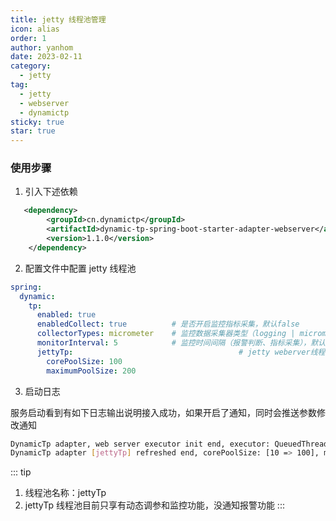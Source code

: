 ```yaml
---
title: jetty 线程池管理
icon: alias
order: 1
author: yanhom
date: 2023-02-11
category:
  - jetty
tag:
  - jetty
  - webserver
  - dynamictp
sticky: true
star: true
---
```


### 使用步骤

1. 引入下述依赖

```xml
   <dependency>
        <groupId>cn.dynamictp</groupId>
        <artifactId>dynamic-tp-spring-boot-starter-adapter-webserver</artifactId>
        <version>1.1.0</version>
    </dependency>
```

2. 配置文件中配置 jetty 线程池

```yaml
spring:
  dynamic:
    tp:
      enabled: true
      enabledCollect: true          # 是否开启监控指标采集，默认false
      collectorTypes: micrometer    # 监控数据采集器类型（logging | micrometer | internal_logging），默认micrometer
      monitorInterval: 5            # 监控时间间隔（报警判断、指标采集），默认5s
      jettyTp:                                     # jetty weberver线程池配置
        corePoolSize: 100
        maximumPoolSize: 200
```

3. 启动日志

服务启动看到有如下日志输出说明接入成功，如果开启了通知，同时会推送参数修改通知

```bash
DynamicTp adapter, web server executor init end, executor: QueuedThreadPool[qtp32153965]@1eaa16d{STARTED,8<=10<=200,i=0,r=-1,q=0}[ReservedThreadExecutor@12e242d{reserved=0/16,pending=0}]     
DynamicTp adapter [jettyTp] refreshed end, corePoolSize: [10 => 100], maxPoolSize: [200 => 200]
```

::: tip

1. 线程池名称：jettyTp
2. jettyTp 线程池目前只享有动态调参和监控功能，没通知报警功能
:::